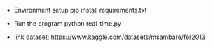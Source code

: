 - Environment setup
pip install requirements.txt

- Run the program
python real_time.py

- link dataset: https://www.kaggle.com/datasets/msambare/fer2013
